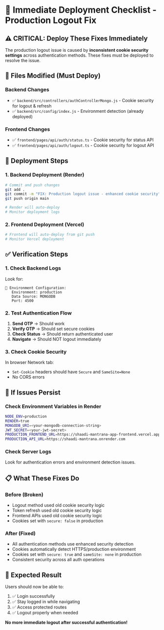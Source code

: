 # 🚀 Immediate Deployment Checklist - Production Logout Fix

## ⚠️ CRITICAL: Deploy These Fixes Immediately

The production logout issue is caused by **inconsistent cookie security settings** across authentication methods. These fixes must be deployed to resolve the issue.

## 🔧 Files Modified (Must Deploy)

### Backend Changes
- ✅ `backend/src/controllers/authControllerMongo.js` - Cookie security for logout & refresh
- ✅ `backend/src/config/index.js` - Environment detection (already deployed)

### Frontend Changes  
- ✅ `frontend/pages/api/auth/status.ts` - Cookie security for status API
- ✅ `frontend/pages/api/auth/logout.ts` - Cookie security for logout API

## 🚀 Deployment Steps

### 1. Backend Deployment (Render)
```bash
# Commit and push changes
git add .
git commit -m "FIX: Production logout issue - enhanced cookie security"
git push origin main

# Render will auto-deploy
# Monitor deployment logs
```

### 2. Frontend Deployment (Vercel)
```bash
# Frontend will auto-deploy from git push
# Monitor Vercel deployment
```

## ✅ Verification Steps

### 1. Check Backend Logs
Look for:
```
🔧 Environment Configuration:
   Environment: production
   Data Source: MONGODB
   Port: 4500
```

### 2. Test Authentication Flow
1. **Send OTP** → Should work
2. **Verify OTP** → Should set secure cookies
3. **Check Status** → Should return authenticated user
4. **Navigate** → Should NOT logout immediately

### 3. Check Cookie Security
In browser Network tab:
- `Set-Cookie` headers should have `Secure` and `SameSite=None`
- No CORS errors

## 🚨 If Issues Persist

### Check Environment Variables in Render
```bash
NODE_ENV=production
RENDER=true
MONGODB_URI=<your-mongodb-connection-string>
JWT_SECRET=<your-jwt-secret>
PRODUCTION_FRONTEND_URL=https://shaadi-mantrana-app-frontend.vercel.app
PRODUCTION_API_URL=https://shaadi-mantrana.onrender.com
```

### Check Server Logs
Look for authentication errors and environment detection issues.

## 📋 What These Fixes Do

### Before (Broken)
- Logout method used old cookie security logic
- Token refresh used old cookie security logic  
- Frontend APIs used old cookie security logic
- Cookies set with `secure: false` in production

### After (Fixed)
- All authentication methods use enhanced security detection
- Cookies automatically detect HTTPS/production environment
- Cookies set with `secure: true` and `sameSite: none` in production
- Consistent security across all auth operations

## 🎯 Expected Result

Users should now be able to:
1. ✅ Login successfully
2. ✅ Stay logged in while navigating
3. ✅ Access protected routes
4. ✅ Logout properly when needed

**No more immediate logout after successful authentication!**
